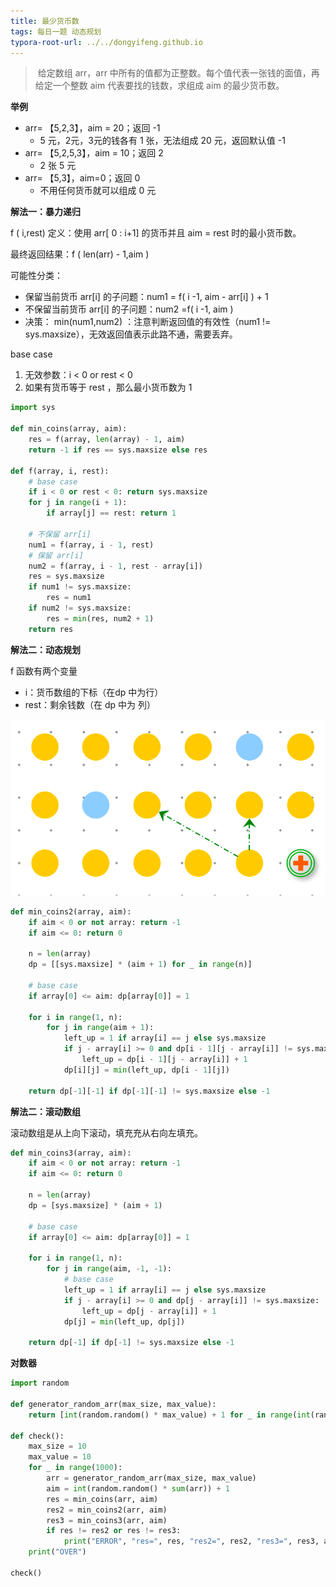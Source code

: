 ```yaml
---
title: 最少货币数
tags: 每日一题 动态规划
typora-root-url: ../../dongyifeng.github.io
---
```


> ​	给定数组 arr，arr 中所有的值都为正整数。每个值代表一张钱的面值，再给定一个整数 aim 代表要找的钱数，求组成 aim 的最少货币数。



**举例**

-  arr= 【5,2,3】，aim = 20；返回 -1
   - 5 元，2元，3元的钱各有 1 张，无法组成 20 元，返回默认值 -1
-  arr= 【5,2,5,3】，aim = 10；返回 2
   - 2 张 5 元
-  arr= 【5,3】，aim=0；返回 0
   - 不用任何货币就可以组成 0 元



**解法一：暴力递归**

f ( i,rest) 定义：使用 arr[ 0 : i+1] 的货币并且 aim = rest 时的最小货币数。

最终返回结果：f ( len(arr) - 1,aim )



可能性分类：

- 保留当前货币 arr[i] 的子问题：num1 = f( i -1, aim - arr[i] ) + 1
- 不保留当前货币 arr[i] 的子问题：num2 =f( i -1, aim  )
- 决策： min(num1,num2) ：注意判断返回值的有效性（num1 != sys.maxsize），无效返回值表示此路不通，需要丢弃。



base case

1. 无效参数：i < 0 or rest < 0
2. 如果有货币等于 rest ，那么最小货币数为 1



```python
import sys

def min_coins(array, aim):
    res = f(array, len(array) - 1, aim)
    return -1 if res == sys.maxsize else res

def f(array, i, rest):
    # base case
    if i < 0 or rest < 0: return sys.maxsize
    for j in range(i + 1):
        if array[j] == rest: return 1

    # 不保留 arr[i]
    num1 = f(array, i - 1, rest)
    # 保留 arr[i]
    num2 = f(array, i - 1, rest - array[i])
    res = sys.maxsize
    if num1 != sys.maxsize:
        res = num1
    if num2 != sys.maxsize:
        res = min(res, num2 + 1)
    return res
```



**解法二：动态规划**

f 函数有两个变量

- i：货币数组的下标（在dp 中为行）
- rest：剩余钱数（在 dp 中为 列）

![](/images/assets/screenshot-20221024-195232.png)

```python
def min_coins2(array, aim):
    if aim < 0 or not array: return -1
    if aim <= 0: return 0

    n = len(array)
    dp = [[sys.maxsize] * (aim + 1) for _ in range(n)]

    # base case
    if array[0] <= aim: dp[array[0]] = 1

    for i in range(1, n):
        for j in range(aim + 1):
            left_up = 1 if array[i] == j else sys.maxsize
            if j - array[i] >= 0 and dp[i - 1][j - array[i]] != sys.maxsize:
                left_up = dp[i - 1][j - array[i]] + 1
            dp[i][j] = min(left_up, dp[i - 1][j])

    return dp[-1][-1] if dp[-1][-1] != sys.maxsize else -1
```



**解法二：滚动数组**

滚动数组是从上向下滚动，填充充从右向左填充。

```python
def min_coins3(array, aim):
    if aim < 0 or not array: return -1
    if aim <= 0: return 0

    n = len(array)
    dp = [sys.maxsize] * (aim + 1)

    # base case
    if array[0] <= aim: dp[array[0]] = 1

    for i in range(1, n):
        for j in range(aim, -1, -1):
          	# base case
            left_up = 1 if array[i] == j else sys.maxsize
            if j - array[i] >= 0 and dp[j - array[i]] != sys.maxsize:
                left_up = dp[j - array[i]] + 1
            dp[j] = min(left_up, dp[j])

    return dp[-1] if dp[-1] != sys.maxsize else -1
```



**对数器**

```python
import random

def generator_random_arr(max_size, max_value):
    return [int(random.random() * max_value) + 1 for _ in range(int(random.random() * max_size) + 1)]

def check():
    max_size = 10
    max_value = 10
    for _ in range(1000):
        arr = generator_random_arr(max_size, max_value)
        aim = int(random.random() * sum(arr)) + 1
        res = min_coins(arr, aim)
        res2 = min_coins2(arr, aim)
        res3 = min_coins3(arr, aim)
        if res != res2 or res != res3:
            print("ERROR", "res=", res, "res2=", res2, "res3=", res3, aim, arr)
    print("OVER")

check()
```

